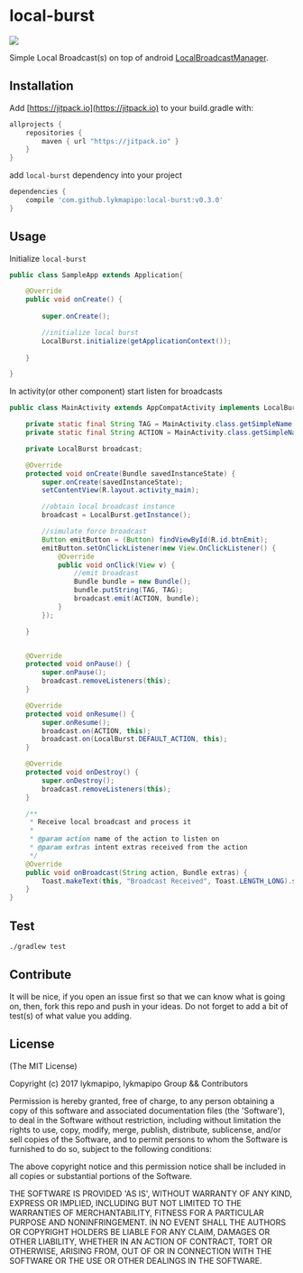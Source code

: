 local-burst
=======================

[![](https://jitpack.io/v/lykmapipo/local-burst.svg)](https://jitpack.io/#lykmapipo/local-burst)


Simple Local Broadcast(s) on top of android [LocalBroadcastManager](https://developer.android.com/reference/android/support/v4/content/LocalBroadcastManager.html).

## Installation
Add [https://jitpack.io](https://jitpack.io) to your build.gradle with:
```gradle
allprojects {
    repositories {
        maven { url "https://jitpack.io" }
    }
}
```
add `local-burst` dependency into your project

```gradle
dependencies {
    compile 'com.github.lykmapipo:local-burst:v0.3.0'
}
```

## Usage

Initialize `local-burst`

```java
public class SampleApp extends Application{

    @Override
    public void onCreate() {
        
        super.onCreate();

        //initialize local burst
        LocalBurst.initialize(getApplicationContext());
        
    }

}
```

In activity(or other component) start listen for broadcasts

```java
public class MainActivity extends AppCompatActivity implements LocalBurst.OnBroadcastListener {

    private static final String TAG = MainActivity.class.getSimpleName();
    private static final String ACTION = MainActivity.class.getSimpleName();

    private LocalBurst broadcast;

    @Override
    protected void onCreate(Bundle savedInstanceState) {
        super.onCreate(savedInstanceState);
        setContentView(R.layout.activity_main);

        //obtain local broadcast instance
        broadcast = LocalBurst.getInstance();

        //simulate force broadcast
        Button emitButton = (Button) findViewById(R.id.btnEmit);
        emitButton.setOnClickListener(new View.OnClickListener() {
            @Override
            public void onClick(View v) {
                //emit broadcast
                Bundle bundle = new Bundle();
                bundle.putString(TAG, TAG);
                broadcast.emit(ACTION, bundle);
            }
        });

    }


    @Override
    protected void onPause() {
        super.onPause();
        broadcast.removeListeners(this);
    }

    @Override
    protected void onResume() {
        super.onResume();
        broadcast.on(ACTION, this);
        broadcast.on(LocalBurst.DEFAULT_ACTION, this);
    }

    @Override
    protected void onDestroy() {
        super.onDestroy();
        broadcast.removeListeners(this);
    }

    /**
     * Receive local broadcast and process it
     *
     * @param action name of the action to listen on
     * @param extras intent extras received from the action
     */
    @Override
    public void onBroadcast(String action, Bundle extras) {
        Toast.makeText(this, "Broadcast Received", Toast.LENGTH_LONG).show();
    }
}
```


## Test
```sh
./gradlew test
```

## Contribute
It will be nice, if you open an issue first so that we can know what is going on, then, fork this repo and push in your ideas.
Do not forget to add a bit of test(s) of what value you adding.

## License

(The MIT License)

Copyright (c) 2017 lykmapipo, lykmapipo Group && Contributors

Permission is hereby granted, free of charge, to any person obtaining
a copy of this software and associated documentation files (the
'Software'), to deal in the Software without restriction, including
without limitation the rights to use, copy, modify, merge, publish,
distribute, sublicense, and/or sell copies of the Software, and to
permit persons to whom the Software is furnished to do so, subject to
the following conditions:

The above copyright notice and this permission notice shall be
included in all copies or substantial portions of the Software.

THE SOFTWARE IS PROVIDED 'AS IS', WITHOUT WARRANTY OF ANY KIND,
EXPRESS OR IMPLIED, INCLUDING BUT NOT LIMITED TO THE WARRANTIES OF
MERCHANTABILITY, FITNESS FOR A PARTICULAR PURPOSE AND NONINFRINGEMENT.
IN NO EVENT SHALL THE AUTHORS OR COPYRIGHT HOLDERS BE LIABLE FOR ANY
CLAIM, DAMAGES OR OTHER LIABILITY, WHETHER IN AN ACTION OF CONTRACT,
TORT OR OTHERWISE, ARISING FROM, OUT OF OR IN CONNECTION WITH THE
SOFTWARE OR THE USE OR OTHER DEALINGS IN THE SOFTWARE.
